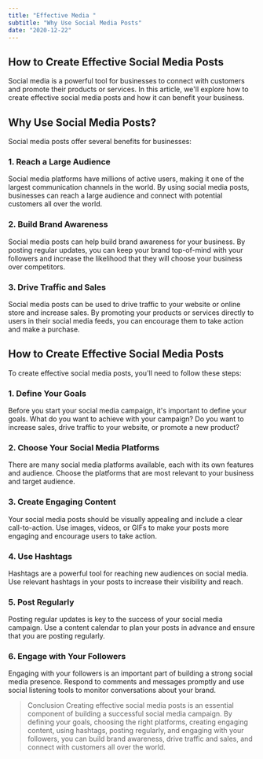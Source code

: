 ```yaml
---
title: "Effective Media "
subtitle: "Why Use Social Media Posts"
date: "2020-12-22"
---
```


## How to Create Effective Social Media Posts

Social media is a powerful tool for businesses to connect with customers and promote their products or services. In this article, we'll explore how to create effective social media posts and how it can benefit your business.

## Why Use Social Media Posts?

Social media posts offer several benefits for businesses:

### 1. Reach a Large Audience

Social media platforms have millions of active users, making it one of the largest communication channels in the world. By using social media posts, businesses can reach a large audience and connect with potential customers all over the world.

### 2. Build Brand Awareness

Social media posts can help build brand awareness for your business. By posting regular updates, you can keep your brand top-of-mind with your followers and increase the likelihood that they will choose your business over competitors.

### 3. Drive Traffic and Sales

Social media posts can be used to drive traffic to your website or online store and increase sales. By promoting your products or services directly to users in their social media feeds, you can encourage them to take action and make a purchase.

## How to Create Effective Social Media Posts

To create effective social media posts, you'll need to follow these steps:

### 1. Define Your Goals

Before you start your social media campaign, it's important to define your goals. What do you want to achieve with your campaign? Do you want to increase sales, drive traffic to your website, or promote a new product?

### 2. Choose Your Social Media Platforms

There are many social media platforms available, each with its own features and audience. Choose the platforms that are most relevant to your business and target audience.

### 3. Create Engaging Content

Your social media posts should be visually appealing and include a clear call-to-action. Use images, videos, or GIFs to make your posts more engaging and encourage users to take action.

### 4. Use Hashtags

Hashtags are a powerful tool for reaching new audiences on social media. Use relevant hashtags in your posts to increase their visibility and reach.

### 5. Post Regularly

Posting regular updates is key to the success of your social media campaign. Use a content calendar to plan your posts in advance and ensure that you are posting regularly.

### 6. Engage with Your Followers

Engaging with your followers is an important part of building a strong social media presence. Respond to comments and messages promptly and use social listening tools to monitor conversations about your brand.

>Conclusion
    Creating effective social media posts is an essential component of building a successful social media campaign. By defining your goals, choosing the right platforms, creating engaging content, using hashtags, posting regularly, and engaging with your followers, you can build brand awareness, drive traffic and sales, and connect with customers all over the world.